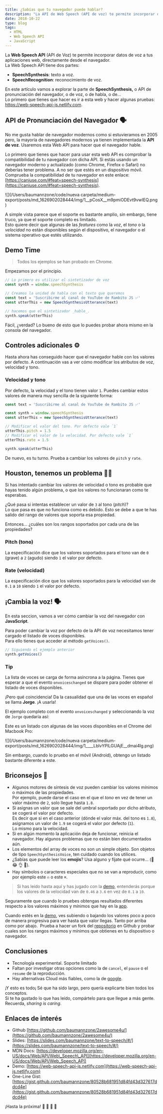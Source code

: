 ```yaml
---
title: ¿Sabías que tu navegador puede hablar?
description: "La API de Web Speech (API de voz) te permite incorporar datos de voz a tus aplicaciones web. ¡Haz que tu navegador hable!"
date: 2018-10-22
type: blog
tags:
  - HTML
  - Web Speech API
  - JavaScript
---
```


La **Web Speech API** (API de Voz) te permite incorporar datos de voz a tus aplicaciones web, directamente desde el navegador.  
La Web Speech API tiene dos partes: 
- **SpeechSynthesis**: texto a voz.
- **SpeechRecognition**: reconocimiento de voz.

En este artículo vamos a explorar la parte de **SpeechSynthesis,** o API de pronunciación del navegador, o de voz, o de habla, o de…  
Lo primero que tienes que hacer es ir a esta web y hacer algunas pruebas: https://web-speech-api-js.netlify.com.

## API de Pronunciación del Navegador 🗣

No me gusta hablar de navegador modernos como si estuvieramos en 2005 pero, la mayoría de navegadores modernos ya tienen implementada la **API de voz**. Usaremos esta Web API para hacer que el navegador hable.

Lo primero que tienes que hacer para usar esta web API es comprobar la compatibilidad de tu navegador con dicha API.
Si estás usando un navegador moderno y actualizado (como Chrome, Firefox o Safari) no deberías tener problema. A no ser que estés en un dispositivo móvil.  
Comprueba la compatibilidad de tu navegador en este enlace: [https://caniuse.com/#feat=speech-synthesis](https://caniuse.com/#feat=speech-synthesis).

![](/Users/baumannzone/code/nueva carpeta/medium-export/posts/md_1626902028444/img/1__pCosX__m9pmiODEvt9vwIEQ.png)

A simple vista parece que el soporte es bastante amplio, sin embargo, tiene truco, ya que el soporte completo es limitado.  
Esto quiere decir que algunas de las _features_ como la _voz_, el _tono_ o la _velocidad_ no están disponibles según el dispositivo, el navegador o el sistema operativo que estés utilizando.

## Demo Time

> Todos los ejemplos se han probado en Chrome.

Empezamos por el principio.

```javascript
// Lo primero es utilizar el sintetizador de voz
const synth = window.speechSynthesis 

// Creamos la unidad de habla con el texto que queremos
const text = 'Suscribirme al canal de YouTube de Rambito JS ✅'
const utterThis = new SpeechSynthesisUtterance(text) 

// hacemos que el sintetizador _hable_.
synth.speak(utterThis)
```

Fácil, ¿verdad? Lo bueno de esto que lo puedes probar ahora mismo en la consola del navegador.

## Controles adicionales ⚙️

Hasta ahora has conseguido hacer que el navegador hable con los valores por defecto. A continuación vas a ver cómo modificar los atributos de voz, velocidad y tono.

### Velocidad y tono

Por defecto, la velocidad y el tono tienen valor `1`. Puedes cambiar estos valores de manera muy sencilla de la siguiente forma:

```javascript
const text = 'Suscribirme al canal de YouTube de Rambito JS ✅'

const synth = window.speechSynthesis 
const utterThis = new SpeechSynthesisUtterance(text) 

// Modificar el valor del tono. Por defecto vale `1`
utterThis.pitch = 1.5
// Modificar el valor de la velocidad. Por defecto vale `1`
utterThis.rate = 1.5

synth.speak(utterThis)
```

De nuevo, es tu turno. Prueba a cambiar los valores de `pitch` y `rate`.


## Houston, tenemos un problema 👨‍🚀

Si has intentado cambiar los valores de velocidad o tono es probable que hayas tenido algún problema, o que los valores no funcionaran como te esperabas.

¿Qué pasa si intentas establecer un valor de `3` al tono (_pitch_)?  
Lo que pasa es que no funciona como es debido. Esto se debe a que te has salido del rango de valores que soporta esa propiedad.

Entonces… ¿cuáles son los rangos soportados por cada una de las propiedades?

### Pitch (tono)

La especificación dice que los valores soportados para el tono van de `0` (grave) a `2` (agudo) siendo `1` el valor por defecto.

### Rate (velocidad)

La especificación dice que los valores soportados para la velocidad van de `0.1` a `10` siendo `1` el valor por defecto.

## ¡Cambia la voz! 🗣

En esta seccion, vamos a ver cómo cambiar la voz del navegador con **JavaScript**.

Para poder cambiar la voz por defecto de la API de voz necesitamos tener cargado el listado de voces disponibles.  
Para ello tienes que acceder al método `getVoices()`.

```javascript
// Siguiendo el ejemplo anterior  
synth.getVoices()
```

### Tip
La lista de voces se carga de forma asíncrona a la página. Tienes que esperar a que el evento `onvoiceschanged` se dispare para poder obtener el listado de voces disponibles.

¡Pero qué coincidencia! Da la casualidad que una de las voces en español se llama **Jorge**. ¡A usarla!

El ejemplo completo con el evento `onvoiceschanged` y seleccionando la voz de `Jorge` quedaría así:

Este es un listado con algunas de las voces disponibles en el Chrome del Macbook Pro:

![](/Users/baumannzone/code/nueva carpeta/medium-export/posts/md_1626902028444/img/1____LblvYPlLGUAjE__dmai4lg.png)

Sin embargo, cuando lo pruebo en el móvil (Android), obtengo un listado bastante diferente a este.

## Briconsejos 🔧

*   Algunos motores de síntesis de voz pueden cambiar los valores mínimos o máximos de las propiedades.   
    Por ejemplo, puede darse el caso en el que el _tono_ en vez de tener un valor máximo de `2`, solo llegue hasta `1.8`.
*   Si asignas un valor que se sale del umbral soportado por dicho atributo, se cogerá el valor por defecto.   
    Es decir que si en el caso anterior (dónde el valor máx. del tono es `1.8`), asignamos un valor de `1.9` se cogerá el valor por defecto (`1`).  
    Lo mismo para la velocidad.
*   Si en algún momento la aplicación deja de funcionar, reinicia el navegador. Hay algunos problemas que no están bien documentados aún.
*   Los elementos del array de voces no son un simple objeto. Son objetos de tipo `SpeechSynthesisVoice`, ten cuidado cuando los utilices.
*   ¿Sabías que puede leer los **emojis**? Usa alguno y fíjate qué ocurre… (🦄 😂 👌 🐶).
*   Hay símbolos o caracteres especiales que no se van a reproducir, como por ejemplo este `⍾` o este `⌘`.


> Si has leído hasta aquí y has jugado con la [demo](https://web-speech-api-js.netlify.com/), entenderás porque los valores de la velocidad van de `0.46` a `3.6` en vez de `0.1` a `10`.

Seguramente que cuando lo pruebes obtengas resultados diferentes respecto a los valores máximos y mínimos que hay en la [app](https://github.com/baumannzone/2awesome4u).

Cuando estés en la [demo](https://web-speech-api-js.netlify.com/#/custom), ves subiendo o bajando los valores poco a poco de manera progresiva para ver hasta que valor llegas. Tanto por arriba como por abajo.  
Prueba a hacer un fork del [repositorio](https://github.com/baumannzone/2awesome4u) en Github y probar cuales son los rangos máximos y mínimos que obtienes en tu dispositivo o navegador.

## Conclusiones

*   Tecnología experimental. Soporte limitado
*   Faltan por investigar otras opciones como la de `cancel`, el `pause` o el `resume` de la reproducción.
*   Hay alternativas Cloud más fiables, como la de [google](https://cloud.google.com/speech-to-text/).

¡Y esto es todo¡ Sé que ha sido largo, pero quería explicarte bien todos los conceptos.  
Si te ha gustado lo que has leído, compártelo para que llegue a más gente. Recuerda, _sharing is caring_.

## Enlaces de interés

*   Github [https://github.com/baumannzone/2awesome4u/](https://github.com/baumannzone/2awesome4u/)
*   Slides: [https://slides.com/baumannzone/text-to-speech/#/](https://slides.com/baumannzone/text-to-speech/#/)
*   MDN Docs: [https://developer.mozilla.org/en-US/docs/Web/API/Web\_Speech\_API](https://developer.mozilla.org/en-US/docs/Web/API/Web_Speech_API)
*   Demo: [https://web-speech-api-js.netlify.com](https://web-speech-api-js.netlify.com)
*   One-Line Gist: [https://gist.github.com/baumannzone/80528b681951d84fd43d327617ddcd4e](https://gist.github.com/baumannzone/80528b681951d84fd43d327617ddcd4e)

¡Hasta la próxima! 👋 👋 👋 👋
